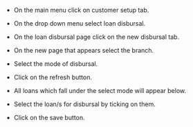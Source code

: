 - On the main menu click on customer setup tab.
- On the drop down menu select loan disbursal.
- On the loan disbursal page click on the new disbursal tab.
- On the new page that appears select the branch.
- Select the mode of disbursal.
- Click on the refresh button.



- All loans which fall under the select mode will appear below.
- Select the loan/s for disbursal by ticking on them.
- Click on the save button.

